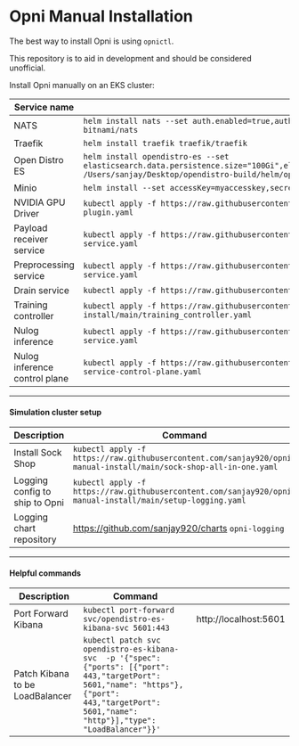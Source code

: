 # Opni Manual Installation

The best way to install Opni is using `opnictl`.

This repository is to aid in development and should be considered unofficial.

Install Opni manually on an EKS cluster:

| Service name                  | Command                                                                                                                                                                                                                         |
|-------------------------------|---------------------------------------------------------------------------------------------------------------------------------------------------------------------------------------------------------------------------------|
| NATS                          | `helm install nats --set auth.enabled=true,auth.password=VfU6TcAl9x,replicaCount=3,maxPayload=10485760 bitnami/nats`                                                                                                            |
| Traefik                       | `helm install traefik traefik/traefik`                                                                                                                                                                                          |
| Open Distro ES                | `helm install opendistro-es --set elasticsearch.data.persistence.size="100Gi",elasticsearch.client.replicas=3,elasticsearch.data.replicas=3 /Users/sanjay/Desktop/opendistro-build/helm/opendistro-es/opendistro-es-1.13.1.tgz` |
| Minio                         | `helm install --set accessKey=myaccesskey,secretKey=mysecretkey,persistence.size=50Gi minio minio/minio`                                                                                                                        |
| NVIDIA GPU Driver             | `kubectl apply -f https://raw.githubusercontent.com/sanjay920/opni-manual-install/main/nvidia-device-plugin.yaml`                                                                                                               |
| Payload receiver service      | `kubectl apply -f https://raw.githubusercontent.com/sanjay920/opni-manual-install/main/payload-receiver-service.yaml`                                                                                                           |
| Preprocessing service         | `kubectl apply -f https://raw.githubusercontent.com/sanjay920/opni-manual-install/main/preprocessing-service.yaml`                                                                                                              |
| Drain service                 | `kubectl apply -f https://raw.githubusercontent.com/sanjay920/opni-manual-install/main/drain-service.yaml`                                                                                                                      |
| Training controller           | `kubectl apply -f https://raw.githubusercontent.com/sanjay920/opni-manual-install/main/training_controller.yaml`                                                                                                                |
| Nulog inference               | `kubectl apply -f https://raw.githubusercontent.com/sanjay920/opni-manual-install/main/nulog-inference-service.yaml`                                                                                                            |
| Nulog inference control plane | `kubectl apply -f https://raw.githubusercontent.com/sanjay920/opni-manual-install/main/nulog-inference-service-control-plane.yaml`                                                                                              |


____
#### Simulation cluster setup

| Description                    | Command                                                                         |
|--------------------------------|---------------------------------------------------------------------------------|
| Install Sock Shop              | `kubectl apply -f https://raw.githubusercontent.com/sanjay920/opni-manual-install/main/sock-shop-all-in-one.yaml`    |
| Logging config to ship to Opni | `kubectl apply -f https://raw.githubusercontent.com/sanjay920/opni-manual-install/main/setup-logging.yaml`           |
| Logging chart repository       | https://github.com/sanjay920/charts `opni-logging`                              |

____
#### Helpful commands

| Description                     | Command                                                                                                                                                                                           |                       |
|---------------------------------|---------------------------------------------------------------------------------------------------------------------------------------------------------------------------------------------------|-----------------------|
| Port Forward Kibana             | `kubectl port-forward svc/opendistro-es-kibana-svc 5601:443`                                                                                                                                      | http://localhost:5601 |
| Patch Kibana to be LoadBalancer | `kubectl patch svc opendistro-es-kibana-svc  -p '{"spec": {"ports": [{"port": 443,"targetPort": 5601,"name": "https"},{"port": 443,"targetPort": 5601,"name": "http"}],"type": "LoadBalancer"}}'` |                       |
